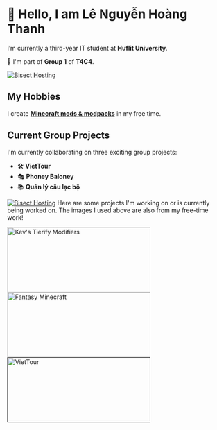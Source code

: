 # 👋 Hello, I am **Lê Nguyễn Hoàng Thanh**
I’m currently a third-year IT student at **Huflit University**.

👥 I'm part of **Group 1** of **T4C4**.

[![Bisect Hosting](https://www.bisecthosting.com/images/CF/Fantasy_Minecraft_v3/BH_Fantasy_Minecraft_About.webp)](https://bisecthosting.com/PixelDream)

## My Hobbies
I create **[Minecraft mods & modpacks](https://www.curseforge.com/members/kevzcz/projects)** in my free time.

## Current Group Projects
I'm currently collaborating on three exciting group projects:
- 🛠️ **VietTour**
- 🎭 **Phoney Baloney**
- 📚 **Quản lý câu lạc bộ**

[![Bisect Hosting](https://www.bisecthosting.com/images/CF/Fantasy_Minecraft_v3/BH_Fantasy_Minecraft_Features.webp)](https://bisecthosting.com/PixelDream)
Here are some projects I'm working on or is currently being worked on.
The images I used above are also from my free-time work!
<div style="display: inline-block;">
  <a href="https://www.curseforge.com/minecraft/mc-mods/kevs-tierify-modifiers">
    <img src="https://github.com/user-attachments/assets/7aeaf83e-9360-4a3c-953d-1e4fafe6bd31" alt="Kev's Tierify Modifiers" width="330" height="150"/>
  </a>
  <a href="https://www.curseforge.com/minecraft/modpacks/fantasy-minecraft-fabric">
    <img src="https://github.com/user-attachments/assets/95e48132-1bc8-49b5-bbad-bd27fab61d9a" alt="Fantasy Minecraft" width="330" height="150"/>
  </a>
  <a href="">
    <img src="https://github.com/user-attachments/assets/3fff39f6-5ab9-46f3-9ade-f166b328aba1" alt="VietTour" width="330" height="150"/>
  </a>
</div>



